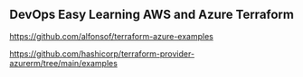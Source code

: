 ## DevOps Easy Learning AWS and Azure Terraform

https://github.com/alfonsof/terraform-azure-examples

https://github.com/hashicorp/terraform-provider-azurerm/tree/main/examples
